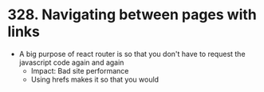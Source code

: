 # 328. Navigating between pages with links

-   A big purpose of react router is so that you don't have to request the javascript code again and again
    -   Impact: Bad site performance
    -   Using hrefs makes it so that you would
